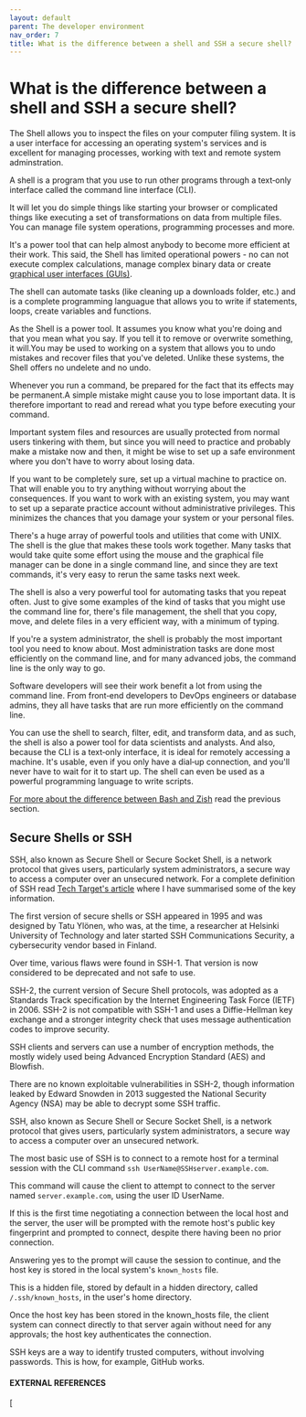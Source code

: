```yaml
---
layout: default
parent: The developer environment
nav_order: 7
title: What is the difference between a shell and SSH a secure shell?
---
```


#  What is the difference between a shell and SSH a secure shell?

The Shell allows you to inspect the files on your computer filing system. It is a user interface for accessing an operating system's services and is excellent for managing processes, working with text and remote system adminstration.

A shell is a program that you use to run other programs through a text‑only interface called the command line interface (CLI).

It will let you do simple things like starting your browser or complicated things like executing a set of transformations on data from multiple files. You can manage file system operations, programming processes and more.

It's a power tool that can help almost anybody to become more efficient at their work. This said, the Shell has limited operational powers - no can not execute complex calculations, manage complex binary data or create [graphical user interfaces (GUIs)](https://www.computerhope.com/jargon/g/gui.htm).

The shell can automate tasks (like cleaning up a downloads folder, etc.) and is a complete programming languague that allows you to write if statements, loops, create variables and functions.

As the Shell is a power tool. It assumes you know what you're doing and that you mean what you say. If you tell it to remove or overwrite something, it will.You may be used to working on a system that allows you to undo mistakes and recover files that you've deleted. Unlike these systems, the Shell offers no undelete and no undo.

Whenever you run a command, be prepared for the fact that its effects may be permanent.A simple mistake might cause you to lose important data. It is therefore important to read and reread what you type before executing your command.

Important system files and resources are usually protected from normal users tinkering with them, but since you will need to practice and probably make a mistake now and then, it might be wise to set up a safe environment where you don't have to worry about losing data.

If you want to be completely sure, set up a virtual machine to practice on. That will enable you to try anything without worrying about the consequences. If you want to work with an existing system, you may want to set up a separate practice account without administrative privileges. This minimizes the chances that you damage your system or your personal files.

There's a huge array of powerful tools and utilities that come with UNIX. The shell is the glue that makes these tools work together. Many tasks that would take quite some effort using the mouse and the graphical file manager can be done in a single command line, and since they are text commands, it's very easy to rerun the same tasks next week.

The shell is also a very powerful tool for automating tasks that you repeat often. Just to give some examples of the kind of tasks that you might use the command line for, there's file management, the shell that you copy, move, and delete files in a very efficient way, with a minimum of typing.

If you're a system administrator, the shell is probably the most important tool you need to know about. Most administration tasks are done most efficiently on the command line, and for many advanced jobs, the command line is the only way to go.

Software developers will see their work benefit a lot from using the command line. From front‑end developers to DevOps engineers or database admins, they all have tasks that are run more efficiently on the command line.

You can use the shell to search, filter, edit, and transform data, and as such, the shell is also a power tool for data scientists and analysts. And also, because the CLI is a text‑only interface, it is ideal for remotely accessing a machine. It's usable, even if you only have a dial‑up connection, and you'll never have to wait for it to start up. The shell can even be used as a powerful programming language to write scripts.

[For more about the difference between Bash and Zish](https://sumisastri.github.io/dev-blogs/local-environment/part4-computer-shells/) read the previous section.


## Secure Shells or SSH

SSH, also known as Secure Shell or Secure Socket Shell, is a network protocol that gives users, particularly system administrators, a secure way to access a computer over an unsecured network.
For a complete definition of SSH read [Tech Target's article](https://www.techtarget.com/searchsecurity/definition/Secure-Shell) where I have summarised some of the key information.

The first version of secure shells or SSH appeared in 1995 and was designed by Tatu Ylönen, who was, at the time, a researcher at Helsinki University of Technology and later started SSH Communications Security, a cybersecurity vendor based in Finland.

Over time, various flaws were found in SSH-1. That version is now considered to be deprecated and not safe to use.

SSH-2, the current version of Secure Shell protocols, was adopted as a Standards Track specification by the Internet Engineering Task Force (IETF) in 2006. SSH-2 is not compatible with SSH-1 and uses a Diffie-Hellman key exchange and a stronger integrity check that uses message authentication codes to improve security.

SSH clients and servers can use a number of encryption methods, the mostly widely used being Advanced Encryption Standard (AES) and Blowfish.

There are no known exploitable vulnerabilities in SSH-2, though information leaked by Edward Snowden in 2013 suggested the National Security Agency (NSA) may be able to decrypt some SSH traffic.

SSH, also known as Secure Shell or Secure Socket Shell, is a network protocol that gives users, particularly system administrators, a secure way to access a computer over an unsecured network.

The most basic use of SSH is to connect to a remote host for a terminal session with the CLI command `ssh UserName@SSHserver.example.com`.

This command will cause the client to attempt to connect to the server named `server.example.com`, using the user ID UserName.

If this is the first time negotiating a connection between the local host and the server, the user will be prompted with the remote host's public key fingerprint and prompted to connect, despite there having been no prior connection.

Answering yes to the prompt will cause the session to continue, and the host key is stored in the local system's `known_hosts` file.

This is a hidden file, stored by default in a hidden directory, called `/.ssh/known_hosts`, in the user's home directory.

Once the host key has been stored in the known_hosts file, the client system can connect directly to that server again without need for any approvals; the host key authenticates the connection.

SSH keys are a way to identify trusted computers, without involving passwords. This is how, for example, GitHub works.

#### EXTERNAL REFERENCES

[